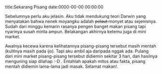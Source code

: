 title:Sekarang Pisang
date:0000-00-00 00:00:00

Sebelumnya perlu aku jelasin. Aku tidak mendukung teori Darwin yang menyatakan bahwa nenek moyangku adalah
<span style="text-decoration:line-through;">
 pelaut
</span>
monyet atau sejenisnya. Sudah dari minggu kemarin rasanya pengen banget makan pisang tapi nyarinya susah minta ampun. Belakangan akhirnya ketemu juga di mini market.

Awalnya kecewa karena kelihatannya pisang-pisang tersebut masih mentah (kulitnya masih pada ijo). Tapi aku ambil aja daripada nggak ada. Pulang dari mini market pisang-pisang tersebut didiemin sekitar 3 hari, dan hasilnya menguning siap dilahap :-D . Entahlah apakah mitos atau fakta, pisang mentah didiemin lama-lama jadi masak. Selamat makan!.
